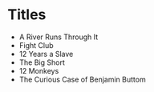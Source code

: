 # Titles

* A River Runs Through It
* Fight Club
* 12 Years a Slave
* The Big Short
* 12 Monkeys
* The Curious Case of Benjamin Buttom
